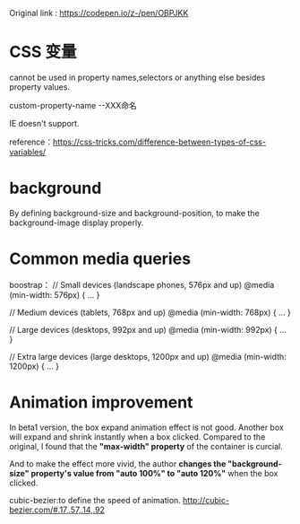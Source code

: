 Original link : https://codepen.io/z-/pen/OBPJKK

# CSS 变量
cannot be used in property names,selectors or anything else besides property values.

custom-property-name
    --XXX命名

IE doesn't support.

reference：https://css-tricks.com/difference-between-types-of-css-variables/

# background

By defining background-size and background-position, to make the background-image display properly.

# Common media queries

boostrap：
// Small devices (landscape phones, 576px and up)
@media (min-width: 576px) { ... }

// Medium devices (tablets, 768px and up)
@media (min-width: 768px) { ... }

// Large devices (desktops, 992px and up)
@media (min-width: 992px) { ... }

// Extra large devices (large desktops, 1200px and up)
@media (min-width: 1200px) { ... }

# Animation improvement

In beta1 version, the box expand animation effect is not good. Another box will expand and shrink instantly when a box clicked. Compared to the original, I found that the **"max-width" property** of the container is curcial.

And to make the effect more vivid, the author **changes the "background-size" property's value from "auto 100%" to "auto 120%"** when the box clicked.

cubic-bezier:to define the speed of animation. http://cubic-bezier.com/#.17,.57,.14,.92
